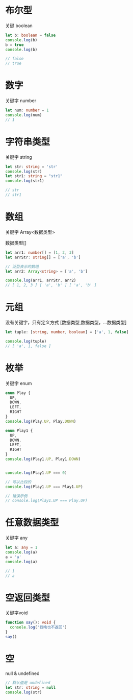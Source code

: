 # 布尔型

关键 boolean

```typescript
let b: boolean = false
console.log(b)
b = true
console.log(b)

// false
// true
```



# 数字

关键字 number

```typescript
let num: number = 1
console.log(num)
// 1
```



# 字符串类型

关键字 string

```typescript
let str: string = 'str'
console.log(str)
let str1: string = "str1"
console.log(str1)

// str
// str1
```



# 数组

关键字 Array<数据类型>

数据类型[]

```typescript
let arr1: number[] = [1, 2, 3]
let arrStr: string[] = ['a', 'b']

// 泛型表示的数组
let arr2: Array<string> = ['a', 'b']

console.log(arr1, arrStr, arr2)
// [ 1, 2, 3 ] [ 'a', 'b' ] [ 'a', 'b' ]
```



# 元组

没有关键字，只有定义方式 [数据类型,数据类型，...数据类型]



```typescript
let tuple: [string, number, boolean] = ['a', 1, false]

console.log(tuple)
// [ 'a', 1, false ]
```



# 枚举

关键字 enum

```typescript
enum Play {
  UP,
  DOWN,
  LEFT,
  RIGHT
}
console.log(Play.UP, Play.DOWN)

enum Play1 {
  UP,
  DOWN,
  LEFT,
  RIGHT
}
console.log(Play1.UP, Play1.DOWN)


console.log(Play1.UP === 0)

// 可以比较的
console.log(Play1.UP === Play1.UP)

// 错误示例
// console.log(Play1.UP === Play.UP)

```



# 任意数据类型

关键字 any

```typescript
let a: any = 1
console.log(a)
a = 'a'
console.log(a)

// 1
// a
```



# 空返回类型

关键字void

```typescript
function say(): void {
  console.log('我啥也不返回')
}
say()
```



# 空

null & undefined

```typescript
// 默认值是 undefined
let str: string = null
console.log(str)
```

